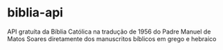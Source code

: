 # biblia-api
API gratuíta da Bíblia Católica na tradução de 1956 do Padre Manuel de Matos Soares diretamente dos manuscritos bíblicos em grego e hebraico 
